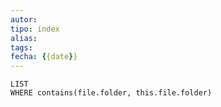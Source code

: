 ```yaml
---
autor:
tipo: index
alias:
tags: 
fecha: {{date}}
---
```


```dataview
LIST
WHERE contains(file.folder, this.file.folder)
```
